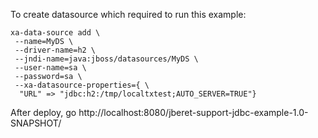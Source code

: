 To create datasource which required to run this example:

    xa-data-source add \
     --name=MyDS \
     --driver-name=h2 \
     --jndi-name=java:jboss/datasources/MyDS \
     --user-name=sa \
     --password=sa \
     --xa-datasource-properties={ \
      "URL" => "jdbc:h2:/tmp/localtxtest;AUTO_SERVER=TRUE"}

After deploy, go http://localhost:8080/jberet-support-jdbc-example-1.0-SNAPSHOT/
